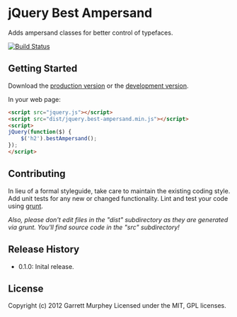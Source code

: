 # jQuery Best Ampersand

Adds ampersand classes for better control of typefaces.

[![Build Status](https://travis-ci.org/gmurphey/jQuery.Best-Ampersand.png)](https://travis-ci.org/gmurphey/jQuery.Best-Ampersand)

## Getting Started
Download the [production version][min] or the [development version][max].

[min]: https://raw.github.com/gmurphey/jquery.best-ampersand/master/dist/jquery.best-ampersand.min.js
[max]: https://raw.github.com/gmurphey/jquery.best-ampersand/master/dist/jquery.best-ampersand.js

In your web page:

```html
<script src="jquery.js"></script>
<script src="dist/jquery.best-ampersand.min.js"></script>
<script>
jQuery(function($) {
	$('h2').bestAmpersand();
});
</script>
```

## Contributing
In lieu of a formal styleguide, take care to maintain the existing coding style. Add unit tests for any new or changed functionality. Lint and test your code using [grunt](https://github.com/cowboy/grunt).

_Also, please don't edit files in the "dist" subdirectory as they are generated via grunt. You'll find source code in the "src" subdirectory!_

## Release History

- 0.1.0: Inital release.

## License
Copyright (c) 2012 Garrett Murphey
Licensed under the MIT, GPL licenses.
